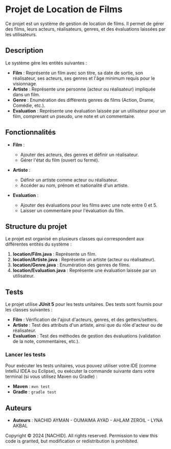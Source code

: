 # Projet de Location de Films

Ce projet est un système de gestion de location de films. Il permet de gérer des films, leurs acteurs, réalisateurs, genres, et des évaluations laissées par les utilisateurs.

## Description

Le système gère les entités suivantes :
- **Film** : Représente un film avec son titre, sa date de sortie, son réalisateur, ses acteurs, ses genres et l'âge minimum requis pour le visionnage.
- **Artiste** : Représente une personne (acteur ou réalisateur) impliquée dans un film.
- **Genre** : Enumération des différents genres de films (Action, Drame, Comédie, etc.).
- **Evaluation** : Représente une évaluation laissée par un utilisateur pour un film, comprenant un pseudo, une note et un commentaire.

## Fonctionnalités

- **Film** : 
  - Ajouter des acteurs, des genres et définir un réalisateur.
  - Gérer l'état du film (ouvert ou fermé).
  
- **Artiste** :
  - Définir un artiste comme acteur ou réalisateur.
  - Accéder au nom, prénom et nationalité d'un artiste.

- **Evaluation** :
  - Ajouter des évaluations pour les films avec une note entre 0 et 5.
  - Laisser un commentaire pour l'évaluation du film.

## Structure du projet

Le projet est organisé en plusieurs classes qui correspondent aux différentes entités du système :

1. **location/Film.java** : Représente un film.
2. **location/Artiste.java** : Représente un artiste (acteur ou réalisateur).
3. **location/Genre.java** : Enumération des genres de films.
4. **location/Evaluation.java** : Représente une évaluation laissée par un utilisateur.

## Tests

Le projet utilise **JUnit 5** pour les tests unitaires. Des tests sont fournis pour les classes suivantes :

- **Film** : Vérification de l'ajout d'acteurs, genres, et des getters/setters.
- **Artiste** : Test des attributs d'un artiste, ainsi que du rôle d'acteur ou de réalisateur.
- **Evaluation** : Test des méthodes de gestion des évaluations (validation de la note, commentaires, etc.).

### Lancer les tests

Pour exécuter les tests unitaires, vous pouvez utiliser votre IDE (comme IntelliJ IDEA ou Eclipse), ou exécuter la commande suivante dans votre terminal (si vous utilisez Maven ou Gradle) :

- **Maven** : `mvn test`
- **Gradle** : `gradle test`

## Auteurs
- **Auteurs** : NACHID AYMAN - OUMAIMA AYAD - AHLAM ZEROIL - LYNA AKBAL

Copyright © 2024 [NACHID]. All rights reserved.
Permission to view this code is granted, but modification or redistribution is prohibited.
